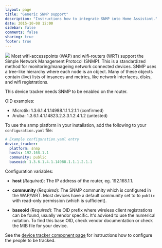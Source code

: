 ```yaml
---
layout: page
title: "Generic SNMP support"
description: "Instructions how to integrate SNMP into Home Assistant."
date: 2015-10-08 12:00
sidebar: false
comments: false
sharing: true
footer: true
---
```


<img src='/images/supported_brands/network-snmp.png' class='brand pull-right' />
Most wifi-accesspoints (WAP) and wifi-routers (WRT) support the Simple Network Management Protocol (SNMP). This is a standardized method for monitoring/manageing network connected devices. SNMP uses a tree-like hierarchy where each node is an object. Many of these objects contain (live) lists of insances and metrics, like network interfaces, disks, and wifi registrations.

<p class='note warning'>
This device tracker needs SNMP to be enabled on the router.
</p>

OID examples:
- Microtik: 1.3.6.1.4.1.14988.1.1.1.2.1.1 (confirmed)
- Aruba: 1.3.6.1.4.1.14823.2.3.3.1.2.4.1.2 (untested)

To use the snmp platform in your installation, add the following to your `configuration.yaml` file:

```yaml
# Example configuration.yaml entry
device_tracker:
  platform: snmp
  hosts: 192.168.1.1
  community: public
  baseoid: 1.3.6.1.4.1.14988.1.1.1.2.1.1
```
Configuration variables:

- **host** (*Required*): The IP address of the router, eg. 192.168.1.1.
- **community** (*Required*): The SNMP community which is configured in the WAP/WRT. Most devices have a default community set to to `public` with read-only permission (which is sufficient).

- **baseoid** (*Required*): The OID prefix where wireless client registrations can be found, usually vendor specific. It's advised to use the numerical notation. To find this base OID, check vendor documentation or check the MIB file for your device.

See the [device tracker component page](/components/device_tracker.html) for instructions how to configure the people to be tracked.
